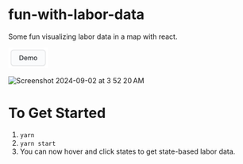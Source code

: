 # fun-with-labor-data
Some fun visualizing labor data in a map with react.

<a href="labor.masterrounds.com" alt="Demo Link"><img width="80px" height="auto" src="demo.png" alt="Demo image" /></a>

![Screenshot 2024-09-02 at 3 52 20 AM](https://github.com/user-attachments/assets/45016db8-7513-4dd7-a9f2-da228b7c1766)

# To Get Started
1. `yarn`
2. `yarn start`
3. You can now hover and click states to get state-based labor data.
